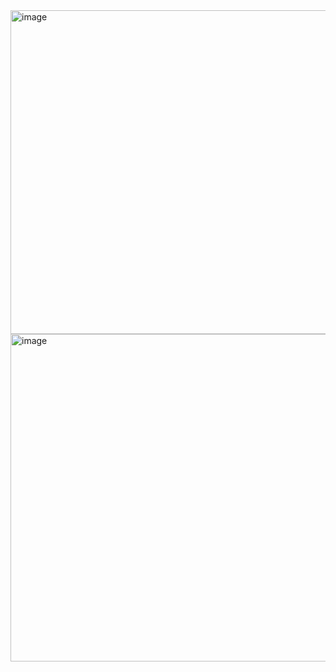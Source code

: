 <img width="881" height="518" alt="image" src="https://github.com/user-attachments/assets/90159ccb-29de-43a9-9127-28c68882739d" />
<img width="881" height="524" alt="image" src="https://github.com/user-attachments/assets/1eeb02c4-9316-447f-b469-cd714662356b" />
